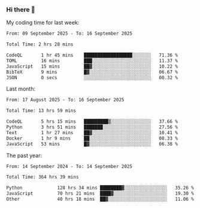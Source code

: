 ### Hi there 👋

My coding time for last week:

<!--START_SECTION:week-->

```txt
From: 09 September 2025 - To: 16 September 2025

Total Time: 2 hrs 28 mins

CodeQL       1 hr 45 mins    ██████████████████░░░░░░░   71.36 %
TOML         16 mins         ███░░░░░░░░░░░░░░░░░░░░░░   11.37 %
JavaScript   15 mins         ██▓░░░░░░░░░░░░░░░░░░░░░░   10.22 %
BibTeX       9 mins          █▓░░░░░░░░░░░░░░░░░░░░░░░   06.67 %
JSON         0 secs          ░░░░░░░░░░░░░░░░░░░░░░░░░   00.32 %
```

<!--END_SECTION:week-->

Last month:

<!--START_SECTION:month-->

```txt
From: 17 August 2025 - To: 16 September 2025

Total Time: 13 hrs 59 mins

CodeQL       5 hrs 15 mins   █████████▒░░░░░░░░░░░░░░░   37.66 %
Python       3 hrs 51 mins   ███████░░░░░░░░░░░░░░░░░░   27.56 %
Text         1 hr 27 mins    ██▓░░░░░░░░░░░░░░░░░░░░░░   10.41 %
Docker       1 hr 9 mins     ██░░░░░░░░░░░░░░░░░░░░░░░   08.33 %
JavaScript   53 mins         █▓░░░░░░░░░░░░░░░░░░░░░░░   06.38 %
```

<!--END_SECTION:month-->

The past year:

<!--START_SECTION:year-->

```txt
From: 14 September 2024 - To: 14 September 2025

Total Time: 364 hrs 39 mins

Python             128 hrs 34 mins ████████▓░░░░░░░░░░░░░░░░   35.26 %
JavaScript         70 hrs 21 mins  ████▓░░░░░░░░░░░░░░░░░░░░   19.30 %
Other              40 hrs 18 mins  ██▓░░░░░░░░░░░░░░░░░░░░░░   11.06 %
```

<!--END_SECTION:year-->
